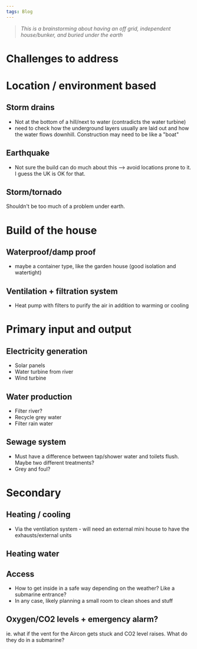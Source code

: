 ```yaml
---
tags: Blog
---
```


> _This is a brainstorming about having an off grid, independent house/bunker, and buried under the earth_

# Challenges to address
# Location / environment based

## Storm drains
- Not at the bottom of a hill/next to water (contradicts the water turbine)
- need to check how the underground layers usually are laid out and how the water flows downhill. Construction may need to be like a "boat"

## Earthquake
- Not sure the build can do much about this --> avoid locations prone to it. I guess the UK is OK for that.

## Storm/tornado
Shouldn't be too much of a problem under earth.

# Build of the house
## Waterproof/damp proof
- maybe a container type, like the garden house (good isolation and watertight)

## Ventilation + filtration system
- Heat pump with filters to purify the air in addition to warming or cooling 

# Primary input and output
## Electricity generation
- Solar panels
- Water turbine from river
- Wind turbine
## Water production
- Filter river?
- Recycle grey water
- Filter rain water
## Sewage system
- Must have a difference between tap/shower water and toilets flush. Maybe two different treatments?
- Grey and foul?


# Secondary 

## Heating / cooling 
- Via the ventilation system - will need an external mini house to have the exhausts/external units
## Heating water

## Access
- How to get inside in a safe way depending on the weather? Like a submarine entrance?
- In any case, likely planning a small room to clean shoes and stuff

## Oxygen/CO2 levels + emergency alarm?
ie. what if the vent for the Aircon gets stuck and CO2 level raises.
What do they do in a submarine?